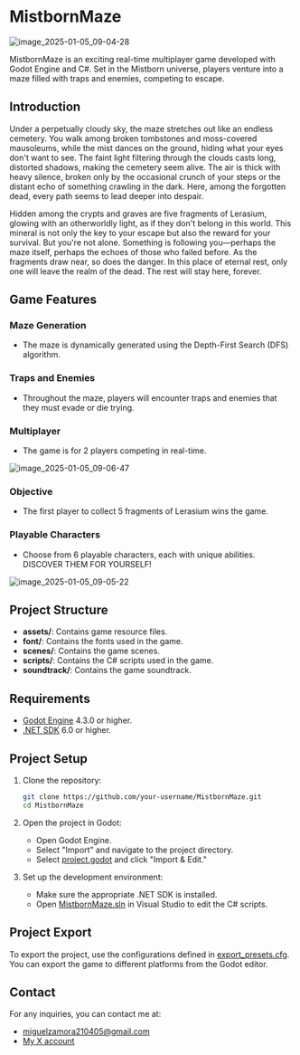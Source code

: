 # MistbornMaze

![image_2025-01-05_09-04-28](https://github.com/user-attachments/assets/6b1e08a8-47ef-4c1c-b1a8-c6e20e30d3d4)

MistbornMaze is an exciting real-time multiplayer game developed with Godot Engine and C#. Set in the Mistborn universe, players venture into a maze filled with traps and enemies, competing to escape.

## Introduction

Under a perpetually cloudy sky, the maze stretches out like an endless cemetery. You walk among broken tombstones and moss-covered mausoleums, while the mist dances on the ground, hiding what your eyes don't want to see. The faint light filtering through the clouds casts long, distorted shadows, making the cemetery seem alive. The air is thick with heavy silence, broken only by the occasional crunch of your steps or the distant echo of something crawling in the dark. Here, among the forgotten dead, every path seems to lead deeper into despair.

Hidden among the crypts and graves are five fragments of Lerasium, glowing with an otherworldly light, as if they don't belong in this world. This mineral is not only the key to your escape but also the reward for your survival. But you're not alone. Something is following you—perhaps the maze itself, perhaps the echoes of those who failed before. As the fragments draw near, so does the danger. In this place of eternal rest, only one will leave the realm of the dead. The rest will stay here, forever.

## Game Features

### Maze Generation
- The maze is dynamically generated using the Depth-First Search (DFS) algorithm.

### Traps and Enemies
- Throughout the maze, players will encounter traps and enemies that they must evade or die trying.

### Multiplayer
- The game is for 2 players competing in real-time.

![image_2025-01-05_09-06-47](https://github.com/user-attachments/assets/61736b0d-bccb-4d3c-a3fd-2d46efe9c8d2)

### Objective
- The first player to collect 5 fragments of Lerasium wins the game.

### Playable Characters
- Choose from 6 playable characters, each with unique abilities. DISCOVER THEM FOR YOURSELF!

![image_2025-01-05_09-05-22](https://github.com/user-attachments/assets/bc61f652-37fc-497f-ac42-1f303bb7d6f3)

## Project Structure

- **assets/**: Contains game resource files.
- **font/**: Contains the fonts used in the game.
- **scenes/**: Contains the game scenes.
- **scripts/**: Contains the C# scripts used in the game.
- **soundtrack/**: Contains the game soundtrack.

## Requirements

- [Godot Engine](https://godotengine.org/) 4.3.0 or higher.
- [.NET SDK](https://dotnet.microsoft.com/download) 6.0 or higher.

## Project Setup

1. Clone the repository:
    ```sh
    git clone https://github.com/your-username/MistbornMaze.git
    cd MistbornMaze
    ```

2. Open the project in Godot:
    - Open Godot Engine.
    - Select "Import" and navigate to the project directory.
    - Select [project.godot](http://_vscodecontentref_/0) and click "Import & Edit."

3. Set up the development environment:
    - Make sure the appropriate .NET SDK is installed.
    - Open [MistbornMaze.sln](http://_vscodecontentref_/1) in Visual Studio to edit the C# scripts.

## Project Export

To export the project, use the configurations defined in [export_presets.cfg](http://_vscodecontentref_/2). You can export the game to different platforms from the Godot editor.

## Contact

For any inquiries, you can contact me at:  
- [miguelzamora210405@gmail.com](mailto:miguelzamora210405@gmail.com)
- [My X account](https://x.com/andr_migue)
